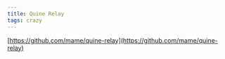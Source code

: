 ```yaml
---
title: Quine Relay
tags: crazy
---
```


[https://github.com/mame/quine-relay](https://github.com/mame/quine-relay)